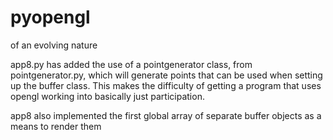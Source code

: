 # pyopengl
of an evolving nature

app8.py has added the use of a pointgenerator class, from pointgenerator.py, which 
will generate points that can be used when setting up the buffer class. This makes
the difficulty of getting a program that uses opengl working into basically just 
participation.

app8 also implemented the first global array of separate buffer objects as a means
to render them